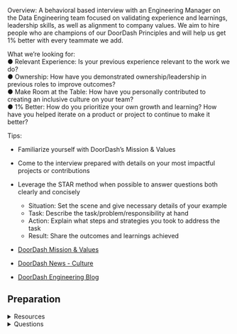 Overview: A behavioral based interview
with an Engineering Manager on the Data
Engineering team focused on validating
experience and learnings, leadership skills,
as well as alignment to company values.
We aim to hire people who are champions
of our DoorDash Principles and will help us
get 1% better with every teammate we add.

What we’re looking for:\
● Relevant Experience: Is your previous experience relevant to the work we do?\
● Ownership: How have you demonstrated ownership/leadership in previous roles to
improve outcomes?\
● Make Room at the Table: How have you personally contributed to creating an inclusive
culture on your team?\
● 1% Better: How do you prioritize your own growth and learning? How have you helped
iterate on a product or project to continue to make it better?

Tips:
- Familiarize yourself with DoorDash’s Mission & Values
- Come to the interview prepared with details on your most impactful projects or
contributions
- Leverage the STAR method when possible to answer questions both clearly and
concisely
    - Situation: Set the scene and give necessary details of your example
    - Task: Describe the task/problem/responsibility at hand
    - Action: Explain what steps and strategies you took to address the task
    - Result: Share the outcomes and learnings achieved

- [DoorDash Mission & Values](https://careersatdoordash.com/mission-and-values/)
- [DoorDash News - Culture](https://about.doordash.com/en-us/news/category/culture)
- [DoorDash Engineering Blog](https://careersatdoordash.com/career-areas/engineering/)



## Preparation 

<details>
    <summary>  Resources  </summary>

1. https://medium.com/opendoor-labs/open-book-sowmya-karra-senior-data-engineer-d1c006ef9927




</details>



<details>
    <summary>  Questions  </summary>
    
1. Who is your role model
2. Conflict of slow work of a team member 
3. Big failure or challenging work - which you did and did not know earlier?
4. Values of doordash?
5. Tell me about a recent project you're proud of
6. Tell me about a time you disagreed with someone and how you resolved it?
    - In software industry, the most common disagreements happen over technical approaches, resource allocation, deadlines and estimations. These require decisions which are not always ideal or with predictable outcome.
    - Any decision involves Time, Quality and Funding. Most of the time we end up compromising one of these to gain the other two. For example, if you want the best quality, with a constrained budget, you have to spend lot of time. If you want in short time, with less funding, then quality will suffer. If you want the best quality in short time, then you have to spend a lot to hire the best team with best equipment.
7.  Tell me about a time you made a mistake
    - **Situation:** In a previous role, I led a **finance transformation initiative** aimed at automating revenue recognition and streamlining compliance with 
    - **ASC606**. The goal was to enhance efficiency and reduce manual intervention.
    - **Obstacle:** I was confident in the benefits of automation and pushed aggressively for immediate implementation. However, I underestimated the **resistance from key stakeholders*, particularly those in operations and IT, who were concerned about system disruptions and integration challenges.
    - **Action:** When I realized that my approach was causing friction, I **pivoted to a more collaborative strategy*:
    Engaged stakeholders in **workshops** to gather concerns and adjust the implementation timeline.
    Worked closely with IT to ensure a **phased rollout**, minimizing disruptions.
    Developed **change management frameworks** to improve adoption rates.
    - **Result:** While the initial rollout was delayed, the revised approach **secured stakeholder buy-in*, improved adoption rates, and ultimately led to a *30% reduction in manual intervention*. More importantly, I learned the value of *balancing urgency with stakeholder alignment**.
    - **Lesson Learned:** Since then, I’ve refined my approach to **change management*, ensuring that financial transformation projects are executed with *strategic influence rather than force*.

</details>
